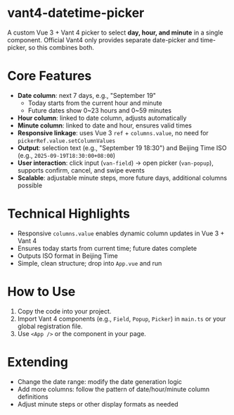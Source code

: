 # vant4-datetime-picker
A custom Vue 3 + Vant 4 picker to select **day, hour, and minute** in a single component. 
Official Vant4 only provides separate date-picker and time-picker, so this combines both.

# Core Features
- **Date column**: next 7 days, e.g., "September 19"
  - Today starts from the current hour and minute
  - Future dates show 0~23 hours and 0~59 minutes
- **Hour column**: linked to date column, adjusts automatically
- **Minute column**: linked to date and hour, ensures valid times
- **Responsive linkage**: uses Vue 3 `ref` + `columns.value`, no need for `pickerRef.value.setColumnValues`
- **Output**: selection text (e.g., "September 19 18:30") and Beijing Time ISO (e.g., `2025-09-19T18:30:00+08:00`)
- **User interaction**: click input (`van-field`) → open picker (`van-popup`), supports confirm, cancel, and swipe events
- **Scalable**: adjustable minute steps, more future days, additional columns possible

# Technical Highlights
- Responsive `columns.value` enables dynamic column updates in Vue 3 + Vant 4
- Ensures today starts from current time; future dates complete
- Outputs ISO format in Beijing Time
- Simple, clean structure; drop into `App.vue` and run


# How to Use
1. Copy the code into your project.
2. Import Vant 4 components (e.g., `Field`, `Popup`, `Picker`) in `main.ts` or your global registration file.
3. Use `<App />` or the component in your page.

# Extending
- Change the date range: modify the date generation logic
- Add more columns: follow the pattern of date/hour/minute column definitions
- Adjust minute steps or other display formats as needed
